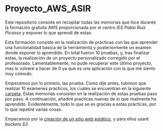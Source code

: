 # Proyecto_AWS_ASIR

Este repositorio consiste en recopilar todas las memorias que hice durante la formación gratuita AWS proporcionada por el centro _IES Pablo Ruiz Picasso_ y exponer lo que aprendí de estas.

Esta formación consiste en la realización de prácticas con las que aprender una funcionalidad básica de la herramienta y posteriormente un examen donde exponer lo aprendido. En total fueron 10 pruebas, y, tras finalizar estas, la realización de un proyecto personalizado corregido por el profesorado. Lamentablemente, no pude recuperar este último proyecto, mas lo volveré a hacer de 0 ya que es una aplicación con la que me siento muy cómodo.

Empecemos por lo primero, las prueba. Como dije antes, tubimos que realizar 10 exámenes prácticos, los cuales se encuentran en la siguiente [carpeta](./Pruebas/Memorias/). Estas memorias consisten en la realización de estas pruebas paso por paso. A continuación, añadiré practicas nuevas de lo que realmente he aprendido. Evidentemente, todo lo que se es gracias a estas prácticas, por lo que repetiré varias cosas.

Empecemos por la [creación de un sitio web estático](./Pruebas/prueba1/README.md), y para ellos usaré _buckets S3_.

